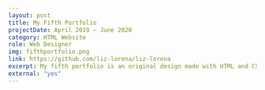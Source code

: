 ```yaml
---
layout: post
title: My Fifth Portfolio
projectDate: April 2019 – June 2020
category: HTML Website
role: Web Designer
img: fifthportfolio.png
link: https://github.com/liz-lorena/liz-lorena
excerpt: My fifth portfolio is an original design made with HTML and CSS. The portfolio section is in a grid of four columns. Each project photo has a short summary below it. There are also multiple pages that can be accessed through a standard navigation bar. It was an attempt at minimalism with function over form, but it eventually looked too cluttered for my taste.
external: "yes"
---
```

